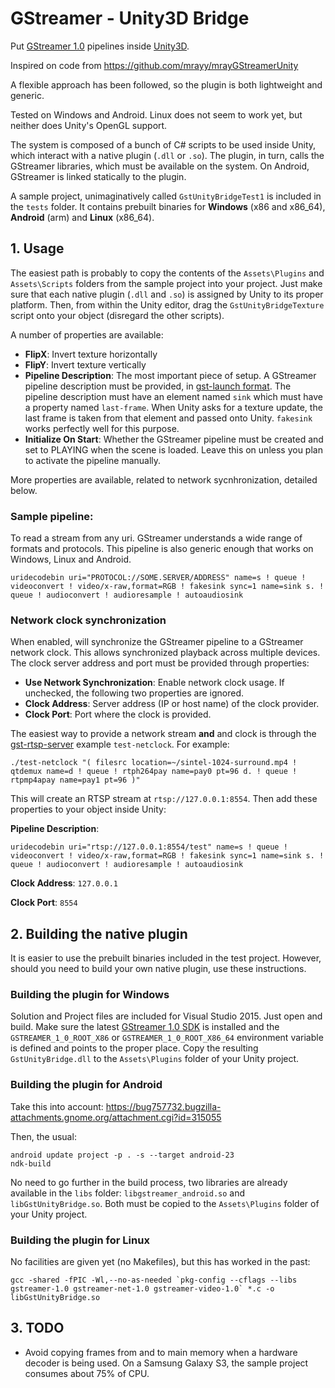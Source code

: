 # GStreamer - Unity3D Bridge

Put [GStreamer 1.0](http://gstreamer.freedesktop.org) pipelines inside [Unity3D](http://www.unity3d.com).

Inspired on code from https://github.com/mrayy/mrayGStreamerUnity

A flexible approach has been followed, so the plugin is both lightweight and generic.

Tested on Windows and Android. Linux does not seem to work yet, but neither does Unity's OpenGL support.

The system is composed of a bunch of C# scripts to be used inside Unity, which interact with a native plugin (`.dll` or `.so`).
The plugin, in turn, calls the GStreamer libraries, which must be available on the system.
On Android, GStreamer is linked statically to the plugin.

A sample project, unimaginatively called `GstUnityBridgeTest1` is included in the `tests` folder. It contains prebuilt binaries for **Windows** (x86 and x86_64), **Android** (arm) and **Linux** (x86_64).

## 1. Usage

The easiest path is probably to copy the contents of the `Assets\Plugins` and `Assets\Scripts` folders from the sample project into your project. Just make sure that each native plugin (`.dll` and `.so`) is assigned by Unity to its proper platform.
Then, from within the Unity editor, drag the `GstUnityBridgeTexture` script onto your object (disregard the other scripts).

A number of properties are available:

  - **FlipX**: Invert texture horizontally
  - **FlipY**: Invert texture vertically
  - **Pipeline Description**: The most important piece of setup. A GStreamer pipeline description must be provided, in [gst-launch format](http://docs.gstreamer.com/display/GstSDK/gst-launch). 
The pipeline description must have an element named `sink` which must have a property named `last-frame`.
When Unity asks for a texture update, the last frame is taken from that element and passed onto Unity.
`fakesink` works perfectly well for this purpose.
  - **Initialize On Start**: Whether the GStreamer pipeline must be created and set to PLAYING when the scene is loaded. Leave this on unless you plan to activate the pipeline manually.

More properties are available, related to network sycnhronization, detailed below.

### Sample pipeline:
To read a stream from any uri. GStreamer understands a wide range of formats and protocols. This pipeline is also generic enough that works on Windows, Linux and Android.

```
uridecodebin uri="PROTOCOL://SOME.SERVER/ADDRESS" name=s ! queue ! videoconvert ! video/x-raw,format=RGB ! fakesink sync=1 name=sink s. ! queue ! audioconvert ! audioresample ! autoaudiosink
```

### Network clock synchronization

When enabled, will synchronize the GStreamer pipeline to a GStreamer network clock. This allows synchronized playback across multiple devices. The clock server address and port must be provided through properties:

  - **Use Network Synchronization**: Enable network clock usage. If unchecked, the following two properties are ignored.
  - **Clock Address**: Server address (IP or host name) of the clock provider.
  - **Clock Port**: Port where the clock is provided.

The easiest way to provide a network stream **and** and clock is through the [gst-rtsp-server](http://cgit.freedesktop.org/gstreamer/gst-rtsp-server/) example `test-netclock`. For example:

```
./test-netclock "( filesrc location=~/sintel-1024-surround.mp4 ! qtdemux name=d ! queue ! rtph264pay name=pay0 pt=96 d. ! queue ! rtpmp4apay name=pay1 pt=96 )"
```

This will create an RTSP stream at `rtsp://127.0.0.1:8554`. Then add these properties to your object inside Unity:

**Pipeline Description**:

```
uridecodebin uri="rtsp://127.0.0.1:8554/test" name=s ! queue ! videoconvert ! video/x-raw,format=RGB ! fakesink sync=1 name=sink s. ! queue ! audioconvert ! audioresample ! autoaudiosink
```

**Clock Address**: `127.0.0.1`

**Clock Port**: `8554`

## 2. Building the native plugin
It is easier to use the prebuilt binaries included in the test project. However, should you need to build your own native plugin, use these instructions.

### Building the plugin for Windows
Solution and Project files are included for Visual Studio 2015. Just open and build. Make sure the latest [GStreamer 1.0 SDK](http://gstreamer.freedesktop.org/data/pkg/windows/) is installed and the `GSTREAMER_1_0_ROOT_X86` or `GSTREAMER_1_0_ROOT_X86_64` environment variable is defined and points to the proper place. Copy the resulting `GstUnityBridge.dll` to the `Assets\Plugins` folder of your Unity project.

### Building the plugin for Android
Take this into account: https://bug757732.bugzilla-attachments.gnome.org/attachment.cgi?id=315055

Then, the usual:

```
android update project -p . -s --target android-23
ndk-build
```

No need to go further in the build process, two libraries are already available in the `libs` folder: `libgstreamer_android.so` and `libGstUnityBridge.so`. Both must be copied to the `Assets\Plugins` folder of your Unity project.

### Building the plugin for Linux
No facilities are given yet (no Makefiles), but this has worked in the past:

```
gcc -shared -fPIC -Wl,--no-as-needed `pkg-config --cflags --libs gstreamer-1.0 gstreamer-net-1.0 gstreamer-video-1.0` *.c -o libGstUnityBridge.so
```

## 3. TODO

- Avoid copying frames from and to main memory when a hardware decoder is being used. On a Samsung Galaxy S3, the sample project consumes about 75% of CPU.